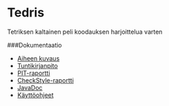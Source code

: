 # Tedris
Tetriksen kaltainen peli koodauksen harjoittelua varten

###Dokumentaatio
- [Aiheen kuvaus](dokumentaatio/aiheenKuvausJaRakenne.md)
- [Tuntikirjanpito](dokumentaatio/tuntikirjanpito.md)
- [PIT-raportti](https://htmlpreview.github.io/?https://github.com/Sxvz/Tedris/blob/master/dokumentaatio/pit-raportti/201610142051/index.html)
- [CheckStyle-raportti](https://htmlpreview.github.io/?https://github.com/Sxvz/Tedris/blob/master/dokumentaatio/checkstyle-raportti/checkstyle.html)
- [JavaDoc](https://htmlpreview.github.io/?https://github.com/Sxvz/Tedris/blob/master/javadoc/apidocs/index.html)
- [Käyttöohjeet](dokumentaatio/kayttoohjeet.md)

